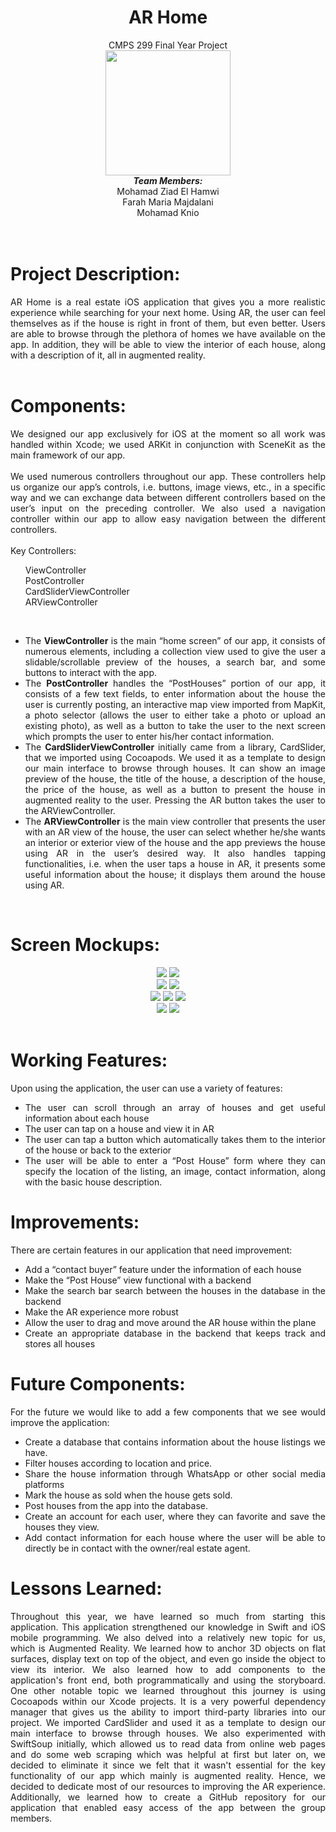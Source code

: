 <div align="center">
<h1> AR Home </h2>
CMPS 299 Final Year Project <br>
<img src="AR Home/Assets.xcassets/AppIcon.appiconset/pngwing.com-6.png" width="200" height="200"> <br>
<i><b>Team Members:</b></i>
<br> Mohamad Ziad El Hamwi
<br> Farah Maria Majdalani
<br> Mohamad Knio
</div>
<br>
<br>

# Project Description:
<div align="justify">
AR Home is a real estate iOS application that gives you a more realistic experience while searching for your
next home. Using AR, the user can feel themselves as if the house is right in front of them, but even better.
Users are able to browse through the plethora of homes we have available on the app. In addition, they will be
able to view the interior of each house, along with a description of it, all in augmented reality.
</div>
<br>

# Components:
<div align="justify">
We designed our app exclusively for iOS at the moment so all work was handled within Xcode; we used ARKit in
conjunction with SceneKit as the main framework of our app.
<br><br>
We used numerous controllers throughout our app. These controllers help us organize our app’s controls, i.e. buttons,
image views, etc., in a specific way and we can exchange data between different controllers based on the user’s input on
the preceding controller. We also used a navigation controller within our app to allow easy navigation between the
different controllers.
<br><br>
Key Controllers:
<ul style="list-style: none;">
  <li>ViewController</li>
  <li>PostController</li>
  <li>CardSliderViewController</li>
  <li>ARViewController</li>
</ul>
<br>

<ul>
  <li>The <b>ViewController</b> is the main “home screen” of our app, it consists of numerous elements, including a 
collection view used to give the user a slidable/scrollable preview of the houses, a search bar, and some buttons to
interact with the app. </li>
  <li>The <b>PostController</b> handles the “PostHouses” portion of our app, it consists of a few text fields, to enter
information about the house the user is currently posting, an interactive map view imported from MapKit, a photo
selector (allows the user to either take a photo or upload an existing photo), as well as a button to take the user to
the next screen which prompts the user to enter his/her contact information.</li>
  <li>The <b>CardSliderViewController</b> initially came from a library, CardSlider, that we imported using Cocoapods. We
used it as a template to design our main interface to browse through houses. It can show an image preview of the
house, the title of the house, a description of the house, the price of the house, as well as a button to present the
house in augmented reality to the user. Pressing the AR button takes the user to the ARViewController.</li>
  <li>The <b>ARViewController</b> is the main view controller that presents the user with an AR view of the house, the user
can select whether he/she wants an interior or exterior view of the house and the app previews the house using AR
in the user’s desired way. It also handles tapping functionalities, i.e. when the user taps a house in AR, it presents
some useful information about the house; it displays them around the house using AR.</li>
</ul>
</div>
<br>

# Screen Mockups:
<div align="center">
<img src="Screen_Mockups/Picture1.png">
<img src="Screen_Mockups/Picture2.png"><br>
<img src="Screen_Mockups/Picture3.png">
<img src="Screen_Mockups/Picture4.png"><br>
<img src="Screen_Mockups/Picture5.png">
<img src="Screen_Mockups/Picture6.png">
<img src="Screen_Mockups/Picture7.png"><br>
<img src="Screen_Mockups/Picture8.png">
<img src="Screen_Mockups/Picture9.png"><br>
</div>
<br>

# Working Features:
<div align="justify">
Upon using the application, the user can use a variety of features:
<ul>
  <li>The user can scroll through an array of houses and get useful information about each house </li>
  <li>The user can tap on a house and view it in AR</li>
  <li>The user can tap a button which automatically takes them to the interior of the house or back to the
exterior </li>
  <li>The user will be able to enter a “Post House” form where they can specify the location of the listing, an
image, contact information, along with the basic house description. </li>
</div>


# Improvements:
<div align="justify">
There are certain features in our application that need improvement:
<ul>
  <li>Add a “contact buyer” feature under the information of each house </li>
  <li>Make the “Post House” view functional with a backend </li>
  <li>Make the search bar search between the houses in the database in the backend </li>
  <li>Make the AR experience more robust </li>
  <li>Allow the user to drag and move around the AR house within the plane </li>
  <li>Create an appropriate database in the backend that keeps track and stores all houses </li>
</ul>
</div>


# Future Components:
<div align="justify">
For the future we would like to add a few components that we see would improve the application:
<ul>
  <li>Create a database that contains information about the house listings we have. </li>
  <li>Filter houses according to location and price. </li>
  <li>Share the house information through WhatsApp or other social media platforms </li>
  <li>Mark the house as sold when the house gets sold. </li>
  <li>Post houses from the app into the database. </li>
  <li>Create an account for each user, where they can favorite and save the houses they view. </li>
  <li>Add contact information for each house where the user will be able to directly be in contact with the
owner/real estate agent. </li>
</ul>
</div>


# Lessons Learned:
<div align="justify">
Throughout this year, we have learned so much from starting this application. This application
strengthened our knowledge in Swift and iOS mobile programming. We also delved into a relatively new topic
for us, which is Augmented Reality. We learned how to anchor 3D objects on flat surfaces, display text on top
of the object, and even go inside the object to view its interior. We also learned how to add components to the
application's front end, both programmatically and using the storyboard. One other notable topic we learned
throughout this journey is using Cocoapods within our Xcode projects. It is a very powerful dependency
manager that gives us the ability to import third-party libraries into our project. We imported CardSlider and
used it as a template to design our main interface to browse through houses. We also experimented with
SwiftSoup initially, which allowed us to read data from online web pages and do some web scraping which was
helpful at first but later on, we decided to eliminate it since we felt that it wasn't essential for the key
functionality of our app which mainly is augmented reality. Hence, we decided to dedicate most of our
resources to improving the AR experience. Additionally, we learned how to create a GitHub repository for our
application that enabled easy access of the app between the group members.
</div>
